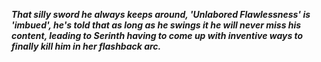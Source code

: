 ***That silly sword he always keeps around, 'Unlabored Flawlessness' is 'imbued', he's told that as long as he swings it he will never miss his content, leading to Serinth having to come up with inventive ways to finally kill him in her flashback arc.***